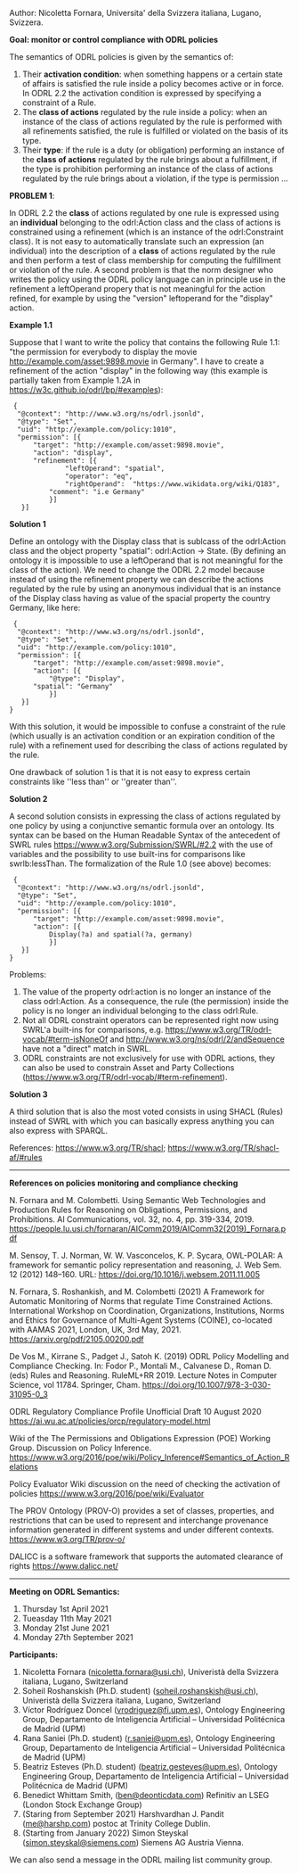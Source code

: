 Author: Nicoletta Fornara, Universita' della Svizzera italiana, Lugano, Svizzera.

**Goal: monitor or control compliance with ODRL policies**

The semantics of ODRL policies is given by the semantics of:

1. Their **activation condition**: when something happens or a certain state of affairs is satisfied the rule inside a policy becomes active or in force. In ODRL 2.2 the activation condition is expressed by specifying a constraint of a Rule.
2. The **class of actions** regulated by the rule inside a policy: when an instance of the class of actions regulated by the rule is performed with all refinements satisfied, the rule is fulfilled or violated on the basis of its type.
3. Their **type**: if the rule is a duty (or obligation) performing an instance of the **class of actions** regulated by the rule brings about a fulfillment, if the type is prohibition performing an instance of the class of actions regulated by the rule brings about a violation, if the type is permission ...


**PROBLEM 1**: 

In ODRL 2.2 the **class** of actions regulated by one rule is expressed using an **individual** belonging to the odrl:Action class and the class of actions is constrained using a refinement (which is an instance of the odrl:Constraint class). It is not easy to automatically translate such an expression (an individual) into the description of a **class** of actions regulated by the rule and then perform a test of class membership for computing the fulfillment or violation of the rule. 
A second problem is that the norm designer who writes the policy using the ODRL policy language can in principle use in the refinement a leftOperand propery that is not meaningful for the  action refined, for example by using the "version" leftoperand for the "display" action.

**Example 1.1**

Suppose that I want to write the policy that contains the following Rule 1.1: "the permission for everybody to display the movie http://example.com/asset:9898.movie in Germany". 
I have to create a refinement of the action "display" in the following way (this example is partially taken from Example 1.2A in https://w3c.github.io/odrl/bp/#examples): 

     {
      "@context": "http://www.w3.org/ns/odrl.jsonld",
      "@type": "Set",
      "uid": "http://example.com/policy:1010",
      "permission": [{
 	      "target": "http://example.com/asset:9898.movie",
	      "action": "display",
	      "refinement": [{
                  "leftOperand": "spatial",
                  "operator": "eq",
                  "rightOperand":  "https://www.wikidata.org/wiki/Q183",
	          "comment": "i.e Germany"
              }]
       }]
   

**Solution 1**

Define an ontology with the Display class that is sublcass of the odrl:Action class and the object property "spatial": odrl:Action -> State. (By defining an ontology it is impossible to use a leftOperand that is not meaningful for the class of the action). We need to change the ODRL 2.2 model because instead of using the refinement property we can describe the actions regulated by the rule by using an anonymous individual that is an instance of the Display class having as value of the spacial property the country Germany, like here:

     {
      "@context": "http://www.w3.org/ns/odrl.jsonld",
      "@type": "Set",
      "uid": "http://example.com/policy:1010",
      "permission": [{
 	      "target": "http://example.com/asset:9898.movie",
	      "action": [{
	          "@type": "Display",
		  "spatial": "Germany"
              }]
       }]
    }


With this solution, it would be impossible to confuse a constraint of the rule (which usually is an activation condition or an expiration condition of the rule) with a refinement used for describing the class of actions regulated by the rule.

One drawback of solution 1 is that it is not easy to express certain constraints like ''less than'' or ''greater than''.

**Solution 2**

A second solution consists in expressing the class of actions regulated by one policy by using a conjunctive semantic formula over an ontology. 
Its syntax can be based on the Human Readable Syntax of the antecedent of SWRL rules https://www.w3.org/Submission/SWRL/#2.2 with the use of variables and the possibility to use built-ins for comparisons like swrlb:lessThan. The formalization of the Rule 1.0 (see above) becomes:


     {
      "@context": "http://www.w3.org/ns/odrl.jsonld",
      "@type": "Set",
      "uid": "http://example.com/policy:1010",
      "permission": [{
 	      "target": "http://example.com/asset:9898.movie",
	      "action": [{
	          Display(?a) and spatial(?a, germany)
              }]
       }]
    }


Problems:
1. The value of the property odrl:action is no longer an instance of the class odrl:Action. As a consequence, the rule (the permission) inside the policy is no longer an individual belonging to the class odrl:Rule.
2. Not all ODRL constraint operators can be represented right now using SWRL'a built-ins for comparisons, e.g. https://www.w3.org/TR/odrl-vocab/#term-isNoneOf and
http://www.w3.org/ns/odrl/2/andSequence have not a "direct" match in SWRL.
3. ODRL constraints are not exclusively for use with ODRL actions, they can also be used to constrain Asset and Party Collections (https://www.w3.org/TR/odrl-vocab/#term-refinement).


**Solution 3**

A third solution that is also the most voted consists in using SHACL (Rules) instead of SWRL with which you can basically express anything you can also express with SPARQL.

References: https://www.w3.org/TR/shacl; https://www.w3.org/TR/shacl-af/#rules






-------------------------------------------------------

**References on policies monitoring and compliance checking**

N. Fornara and M. Colombetti. Using Semantic Web Technologies and Production Rules for Reasoning on Obligations, Permissions, and Prohibitions. AI Communications, vol. 32, no. 4, pp. 319-334, 2019. https://people.lu.usi.ch/fornaran/AIComm2019/AIComm32(2019)_Fornara.pdf

M. Sensoy, T. J. Norman, W. W. Vasconcelos, K. P. Sycara, OWL-POLAR: A framework for semantic policy representation and reasoning, J. Web Sem. 12 (2012) 148–160. URL:
https://doi.org/10.1016/j.websem.2011.11.005

N. Fornara, S. Roshankish, and M. Colombetti (2021) A Framework for Automatic Monitoring of Norms that regulate Time Constrained Actions. International Workshop on Coordination, Organizations, Institutions, Norms and Ethics for Governance of Multi-Agent Systems (COINE), co-located with AAMAS 2021, London, UK, 3rd May, 2021. https://arxiv.org/pdf/2105.00200.pdf

De Vos M., Kirrane S., Padget J., Satoh K. (2019) ODRL Policy Modelling and Compliance Checking. In: Fodor P., Montali M., Calvanese D., Roman D. (eds) Rules and Reasoning. RuleML+RR 2019. Lecture Notes in Computer Science, vol 11784. Springer, Cham. https://doi.org/10.1007/978-3-030-31095-0_3

ODRL Regulatory Compliance Profile Unofficial Draft 10 August 2020 https://ai.wu.ac.at/policies/orcp/regulatory-model.html

Wiki of the The Permissions and Obligations Expression (POE) Working Group. Discussion on Policy Inference. https://www.w3.org/2016/poe/wiki/Policy_Inference#Semantics_of_Action_Relations

Policy Evaluator Wiki discussion on the need of checking the activation of policies https://www.w3.org/2016/poe/wiki/Evaluator

The PROV Ontology (PROV-O) provides a set of classes, properties, and restrictions that can be used to represent and interchange provenance information generated in different systems and under different contexts. https://www.w3.org/TR/prov-o/

DALICC is a software framework that supports the automated clearance of rights https://www.dalicc.net/

-----------------------------

**Meeting on ODRL Semantics:**

1. Thursday 1st April 2021
2. Tueasday 11th May 2021
3. Monday 21st June 2021
4. Monday 27th September 2021

**Participants:**
  
  1. Nicoletta Fornara (nicoletta.fornara@usi.ch),  Univeristà della Svizzera italiana, Lugano, Switzerland
  2. Soheil Roshanskish (Ph.D. student) (soheil.roshanskish@usi.ch), Univeristà della Svizzera italiana, Lugano, Switzerland
  3. Víctor Rodríguez Doncel (vrodriguez@fi.upm.es), Ontology Engineering Group, Departamento de Inteligencia Artificial – Universidad Politécnica de Madrid (UPM)
  4. Rana Saniei (Ph.D. student) (r.saniei@upm.es), Ontology Engineering Group, Departamento de Inteligencia Artificial – Universidad Politécnica de Madrid (UPM)
  5. Beatriz Esteves (Ph.D. student) (beatriz.gesteves@upm.es), Ontology Engineering Group, Departamento de Inteligencia Artificial – Universidad Politécnica de Madrid (UPM)
  6. Benedict Whittam Smith, (ben@deonticdata.com) Refinitiv an LSEG (London Stock Exchange Group)
  7. (Staring from September 2021) Harshvardhan J. Pandit (me@harshp.com) postoc at Trinity College Dublin.
  8. (Starting from January 2022) Simon Steyskal (simon.steyskal@siemens.com) Siemens AG Austria Vienna.

 We can also send a message in the ODRL mailing list community group.
 
